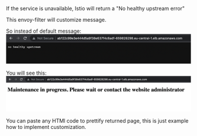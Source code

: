 If the service is unavailable, Istio will return a "No healthy upstream error"

This envoy-filter will customize message.

So instead of default message:
![without-ef](./images/without-ef.png)

You will see this:
![with-ef](./images/with-ef.png)

You can paste any HTMl code to prettify returned page, this is just example how to implement customization.
